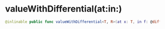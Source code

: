 # valueWithDifferential(at:in:)

``` swift
@inlinable public func valueWithDifferential<T, R>(at x: T, in f: @differentiable (T) -> R) -> (value: R, differential: (T.TangentVector) -> R.TangentVector)
```
